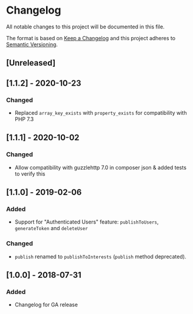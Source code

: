 # Changelog
All notable changes to this project will be documented in this file.

The format is based on [Keep a Changelog](http://keepachangelog.com/en/1.0.0/)
and this project adheres to [Semantic Versioning](http://semver.org/spec/v2.0.0.html).

## [Unreleased]

## [1.1.2] - 2020-10-23
 ### Changed
  - Replaced `array_key_exists` with `property_exists` for compatibility with
    PHP 7.3

## [1.1.1] - 2020-10-02
### Changed
 - Allow compatibility with guzzlehttp 7.0 in composer json & added tests to verify this

## [1.1.0] - 2019-02-06
### Added
- Support for "Authenticated Users" feature: `publishToUsers`, `generateToken` and `deleteUser`
### Changed
- `publish` renamed to `publishToInterests` (`publish` method deprecated).

## [1.0.0] - 2018-07-31
### Added
 - Changelog for GA release
